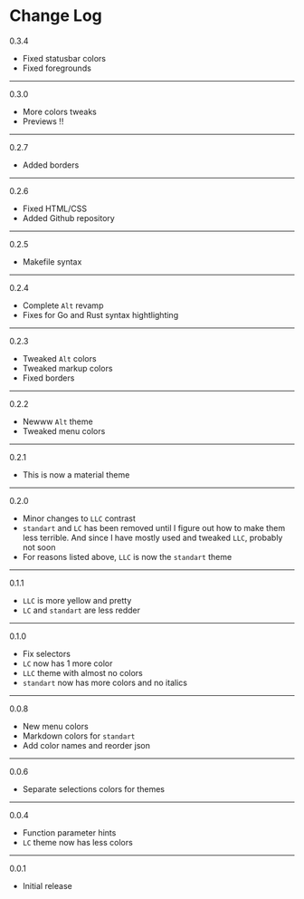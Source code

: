 # Change Log

0.3.4

- Fixed statusbar colors
- Fixed foregrounds

---

0.3.0

- More colors tweaks
- Previews !!

---

0.2.7

- Added borders

---

0.2.6

- Fixed HTML/CSS
- Added Github repository

---

0.2.5

- Makefile syntax

---

0.2.4

- Complete `Alt` revamp
- Fixes for Go and Rust syntax hightlighting

---

0.2.3

- Tweaked `Alt` colors
- Tweaked markup colors
- Fixed borders

---

0.2.2

- Newww `Alt` theme
- Tweaked menu colors

---

0.2.1

- This is now a material theme

---

0.2.0

- Minor changes to `LLC` contrast
- `standart` and `LC` has been removed until I figure out how to make them less terrible. And since I have mostly used and tweaked `LLC`, probably not soon
- For reasons listed above, `LLC` is now the `standart` theme

---

0.1.1

- `LLC` is  more yellow and pretty
- `LC` and `standart` are less redder

---

0.1.0

- Fix selectors
- `LC` now has 1 more color
- `LLC` theme with almost no colors
- `standart` now has more colors and no italics

---

0.0.8

- New menu colors
- Markdown colors for `standart`
- Add color names and reorder json

---

0.0.6
- Separate selections colors for themes

---

0.0.4
- Function parameter hints
- `LC` theme now has less colors

---

0.0.1
- Initial release
